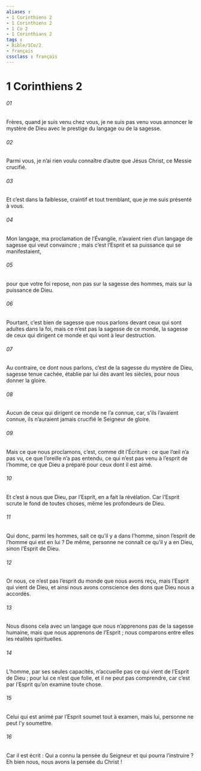 ```yaml
---
aliases : 
- 1 Corinthiens 2
- 1 Corinthiens 2
- 1 Co 2
- 1 Corinthians 2
tags : 
- Bible/1Co/2
- français
cssclass : français
---
```


# 1 Corinthiens 2

###### 01
Frères, quand je suis venu chez vous, je ne suis pas venu vous annoncer le mystère de Dieu avec le prestige du langage ou de la sagesse.
###### 02
Parmi vous, je n’ai rien voulu connaître d’autre que Jésus Christ, ce Messie crucifié.
###### 03
Et c’est dans la faiblesse, craintif et tout tremblant, que je me suis présenté à vous.
###### 04
Mon langage, ma proclamation de l’Évangile, n’avaient rien d’un langage de sagesse qui veut convaincre ; mais c’est l’Esprit et sa puissance qui se manifestaient,
###### 05
pour que votre foi repose, non pas sur la sagesse des hommes, mais sur la puissance de Dieu.
###### 06
Pourtant, c’est bien de sagesse que nous parlons devant ceux qui sont adultes dans la foi, mais ce n’est pas la sagesse de ce monde, la sagesse de ceux qui dirigent ce monde et qui vont à leur destruction.
###### 07
Au contraire, ce dont nous parlons, c’est de la sagesse du mystère de Dieu, sagesse tenue cachée, établie par lui dès avant les siècles, pour nous donner la gloire.
###### 08
Aucun de ceux qui dirigent ce monde ne l’a connue, car, s’ils l’avaient connue, ils n’auraient jamais crucifié le Seigneur de gloire.
###### 09
Mais ce que nous proclamons, c’est, comme dit l’Écriture :
ce que l’œil n’a pas vu, ce que l’oreille n’a pas entendu,
ce qui n’est pas venu à l’esprit de l’homme,
ce que Dieu a préparé pour ceux dont il est aimé.
###### 10
Et c’est à nous que Dieu, par l’Esprit, en a fait la révélation. Car l’Esprit scrute le fond de toutes choses, même les profondeurs de Dieu.
###### 11
Qui donc, parmi les hommes, sait ce qu’il y a dans l’homme, sinon l’esprit de l’homme qui est en lui ? De même, personne ne connaît ce qu’il y a en Dieu, sinon l’Esprit de Dieu.
###### 12
Or nous, ce n’est pas l’esprit du monde que nous avons reçu, mais l’Esprit qui vient de Dieu, et ainsi nous avons conscience des dons que Dieu nous a accordés.
###### 13
Nous disons cela avec un langage que nous n’apprenons pas de la sagesse humaine, mais que nous apprenons de l’Esprit ; nous comparons entre elles les réalités spirituelles.
###### 14
L’homme, par ses seules capacités, n’accueille pas ce qui vient de l’Esprit de Dieu ; pour lui ce n’est que folie, et il ne peut pas comprendre, car c’est par l’Esprit qu’on examine toute chose.
###### 15
Celui qui est animé par l’Esprit soumet tout à examen, mais lui, personne ne peut l’y soumettre.
###### 16
Car il est écrit : Qui a connu la pensée du Seigneur et qui pourra l’instruire ? Eh bien nous, nous avons la pensée du Christ !
